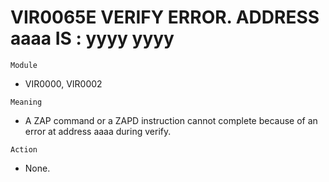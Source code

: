 # VIR0065E VERIFY ERROR. ADDRESS aaaa IS : yyyy yyyy

`Module`
- VIR0000, VIR0002

`Meaning`
- A ZAP command or a ZAPD instruction cannot complete because of an error at address aaaa during verify.

`Action`
- None.
